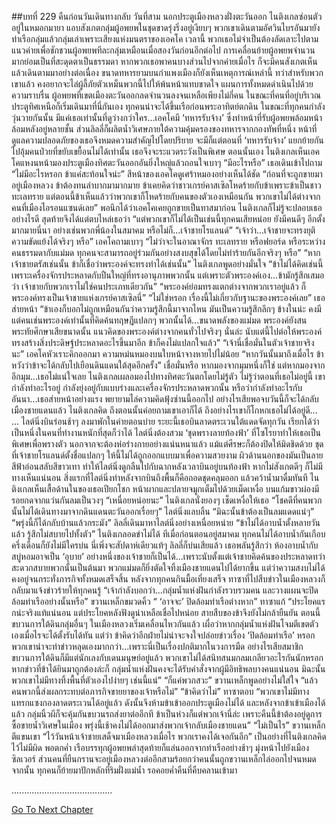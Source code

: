 ##บทที่ 229 คืนก่อนวันเดินทางกลับ
วันที่สาม นอกประตูเมืองหลวงฝั่งตะวันออก
ไนติงเกลซ่อนตัวอยู่ในหมอกมายา แอบสังเกตกลุ่มผู้อพยพในชุดขาดรุ่งริ่งอยู่เงียบๆ พวกเขาเดินตามอัศวินไบรอันมายังท่าเรือกลุ่มแล้วกลุ่มเล่าเพราะเสียงแห่งมนตราของเอคโค
เวลานี้ พวกเธอไม่จำเป็นต้องลัดเลาะไปตามแนวค่ายเพื่อชักชวนผู้อพยพทีละกลุ่มเหมือนเมื่อสองวันก่อนอีกต่อไป การเคลื่อนย้ายผู้อพยพจำนวนมากย่อมเป็นที่สะดุดตาเป็นธรรมดา หากพวกเธอพาคนบางส่วนไปจากค่ายเมื่อไร ก็จะมีคนสังเกตเห็นแล้วเดินตามมาอย่างต่อเนื่อง ขนาดทหารยามบนกำแพงเมืองก็ยังเห็นเหตุการณ์เหล่านี้ ทว่าสำหรับพวกเขาแล้ว คงอยากจะไล่ผู้ลี้ภัยตัวเหม็นพวกนี้ไปให้พ้นหน้าแทบขาดใจ
แผนการทั้งหมดดำเนินไปด้วยความราบรื่น ผู้อพยพที่เขตเมืองตะวันออกลดจำนวนลงจนเหลือเพียงไม่กี่คน ในขณะที่คนที่อยู่บริเวณประตูทิศเหนือก็เริ่มเดินมาที่นี่กันเอง ทุกคนน่าจะได้ขึ้นเรือก่อนพระอาทิตย์ตกดิน
ในขณะที่ทุกคนกำลังวุ่นวายกันนั้น มีแค่เธอเท่านั้นที่ดูว่างกว่าใคร...เอคโคมี ‘ทหารรับจ้าง’ ซึ่งทำหน้าที่รับผู้อพยพล้อมหน้าล้อมหลังอยู่หลายชั้น ส่วนลิลลี่ก็ผลิตน้ำวิเศษภายใต้ความคุ้มครองของทหารจากกองทัพที่หนึ่ง หน้าที่ดูแลความปลอดภัยของเธอจึงหมดความสำคัญไปโดยปริยาย
จะมีก็แต่ตอนที่ ‘ทหารรับจ้าง’ แยกย้ายกันไปอุ้มคนป่วยที่ขยับเขยื้อนไม่ได้เท่านั้น เธอจึงจะระแวดระวังเป็นพิเศษ ตอนนั้นเอง ไนติงเกลเห็นเอคโคแหงนหน้ามองประตูเมืองทิศตะวันออกอันยิ่งใหญ่แล้วถอนใจเบาๆ
“มีอะไรหรือ” เธอเดินเข้าไปถาม
“ไม่มีอะไรหรอก ข้าแค่สะท้อนใจน่ะ” สีหน้าของเอคโคดูเศร้าหมองอย่างเห็นได้ชัด “ก่อนที่จะถูกขายมาอยู่เมืองหลวง ข้าต้องทนลำบากมามากมาย ข้าเคยคิดว่าชาวเกรย์คาสเซิลโหดร้ายกับข้าเพราะข้าเป็นชาวทะเลทราย แต่ตอนนี้ข้าเห็นแล้วว่าพวกเขาก็โหดร้ายกับคนของตัวเองเหมือนกัน พวกเขาไม่ได้ต่างจากคนที่เมืองไอรอนแซนด์เลย”
พอนึกได้ว่าเอคโคเคยถูกขายเป็นทาสมาก่อน ไนติงเกลก็ไม่รู้จะปลอบเธออย่างไรดี สุดท้ายจึงได้แต่ตบไหล่เธอว่า “แต่พวกเขาก็ไม่ได้เป็นเช่นนี้ทุกคนเสียหน่อย ยังมีคนดีๆ อีกตั้งมากมายนี่นา อย่างเช่นพวกพี่น้องในสมาคม หรือไม่ก็...เจ้าชายโรแลนด์”
“เจ้าว่า...เจ้าชายจะทรงยุติความขัดแย้งได้จริงๆ หรือ” เอคโคถามเบาๆ “ไม่ว่าจะในอาณาจักร ทะเลทราย หรือฟยอร์ด หรือระหว่างคนธรรมดากับแม่มด ทุกคนจะสามารถอยู่ร่วมกันอย่างสงบสุขได้โดยไม่ทำร้ายกันอีกจริงๆ หรือ”
“หากเจ้าชายตรัสเช่นนั้น ข้าก็เชื่อว่าพระองค์จะทรงทำได้เช่นนั้น” ไนติงเกลพูดอย่างมั่นใจ “ข้าไม่ได้คิดเช่นนี้เพราะเครื่องจักรประหลาดกับปืนใหญ่ที่ทรงอานุภาพพวกนั้น แต่เพราะตัวพระองค์เอง...ข้ามักรู้สึกเสมอว่า เจ้าชายกับพวกเราไม่ใช่คนประเภทเดียวกัน”
“พระองค์ย่อมทรงแตกต่างจากพวกเราอยู่แล้ว ก็พระองค์ทรงเป็นเจ้าชายแห่งเกรย์คาสเซิลนี่”
“ไม่ใช่หรอก เรื่องนี้ไม่เกี่ยวกับฐานะของพระองค์เลย” เธอส่ายหน้า “ข้าเองก็บอกไม่ถูกเหมือนกันว่าความรู้สึกนี้มาจากไหน มันเป็นความรู้สึกลึกๆ ข้างในน่ะ คงมีแต่คนเช่นพระองค์เท่านั้นที่คิดค้นทฤษฎีแปลกๆ พวกนั้นได้...ขนาดพลังของแม่มด พระองค์ยังสนพระทัยศึกษาเสียขนาดนั้น แนวคิดของพระองค์ต่างจากคนทั่วไปจริงๆ นั่นล่ะ นับแต่นี้ไปต่อให้พระองค์ทรงสร้างสิ่งประดิษฐ์ประหลาดอะไรขึ้นมาอีก ข้าก็คงไม่แปลกใจแล้ว”
“เจ้านี่เชื่อมั่นในตัวเจ้าชายจริงนะ” เอคโคหัวเราะคิกออกมา ความหม่นหมองบนใบหน้าจางหายไปไม่น้อย “หากวันนั้นมาถึงเมื่อไร ข้าหวังว่าข้าจะได้กลับไปเยือนดินแดนใต้สุดอีกครั้ง”
เชื่อมั่นหรือ หากมองจากมุมหนึ่งก็ใช่ แต่หากมองจากอีกมุม...เธอไม่แน่ใจเลย ไนติงเกลเผลอมองไปทางทิศตะวันตกโดยไม่รู้ตัว ไม่รู้ว่าตอนที่เธอไม่อยู่นี้ เขากำลังทำอะไรอยู่ กำลังยุ่งอยู่กับแบบร่างและเครื่องจักรประหลาดพวกนั้น หรือว่ากำลังทำอะไรกับอันนา...เธอส่ายหน้าอย่างแรง พยายามไล่ความคิดฟุ้งซ่านนี้ออกไป
อย่างไรเสียพอจบวันนี้ก็จะได้กลับเมืองชายแดนแล้ว ไนติงเกลคิด ถึงตอนนั้นค่อยถามเขาเอาก็ได้ ถึงอย่างไรเขาก็โกหกเธอไม่ได้อยู่ดี...
...
ไลต์นิ่งบินร่อนช้าๆ ลงมาพักในค่ายตอนบ่าย
ระยะนี้เธอบินลาดตระเวนใต้แดดจัดทุกวัน เรียกได้ว่าเป็นหนึ่งในคนที่ทำงานหนักที่สุดก็ว่าได้ ไลต์นิ่งต้องสวม ‘ชุดพรางลายท้องฟ้า’ ที่โซโรยาทำให้เธอเป็นพิเศษเพื่อพรางตัว นอกจากจะต้องห่อร่างกายอย่างแน่นหนาแล้ว แม้แต่ศีรษะก็ต้องปิดให้มิดชิดด้วย ชุดที่เจ้าชายโรแลนด์ตั้งชื่อแปลกๆ ให้นี้ไม่ได้ถูกออกแบบมาเพื่อความสวยงาม ผิวด้านนอกของมันเป็นลายสีฟ้าอ่อนสลับสีขาวเทา ทำให้ไลต์นิ่งดูกลืนไปกับฉากหลังเวลาบินอยู่บนท้องฟ้า หากไม่สังเกตดีๆ ก็ไม่มีทางเห็นแน่นอน
สิ่งแรกที่ไลต์นิ่งทำหลังจากบินถึงพื้นก็คือถอดชุดคลุมออก แล้วคว้าน้ำมาดื่มทันที ไนติงเกลเห็นเสื้อด้านในของเธอเปียกโชก หน้าผากและปลายจมูกเต็มไปด้วยเม็ดเหงื่อ บนแก้มขาวผ่องมีรอยกดจากแว่นกันลมเป็นวงๆ
“เหนื่อยหน่อยนะ” ไนติงเกลนั่งยองๆ เช็ดเหงื่อให้เธอ
“โชคดีที่คนพวกนั้นไม่ได้เดินทางมาจากดินแดนตะวันออกเรื่อยๆ” ไลต์นิ่งแลบลิ้น “มิฉะนั้นข้าต้องเป็นลมแดดแน่ๆ”
“พรุ่งนี้ก็ได้กลับบ้านแล้วกระมัง” ลิลลี่เดินมาหาไลต์นิ่งอย่างเหนื่อยหน่าย “ข้าไม่ได้อาบน้ำตั้งหลายวันแล้ว รู้สึกไม่สบายไปทั้งตัว”
ไนติงเกลอดขำไม่ได้ ทีเมื่อก่อนตอนอยู่สมาคม ทุกคนไม่ได้อาบน้ำกันเกือบครึ่งเดือนก็ยังไม่มีใครบ่น นี่เพิ่งจะสัปดาห์เดียวแท้ๆ ลิลลี่ก็บ่นเสียแล้ว เธอพลันรู้สึกว่า ห้องอาบน้ำกับสบู่หอมอาจเป็น ‘อุบาย’ อย่างหนึ่งของเจ้าชายก็เป็นได้...เพราะนับตั้งแต่เจ้าชายคิดค้นของประหลาดทว่าสะดวกสบายพวกนั้นเป็นต้นมา พวกแม่มดก็ยิ่งตัดใจทิ้งเมืองชายแดนไปได้ยากขึ้น
แต่ว่าความสงบไม่ได้คงอยู่จนกระทั่งภารกิจทั้งหมดเสร็จสิ้น หลังจากทุกคนกินมื้อเที่ยงเสร็จ ทาซาที่ไปสืบข่าวในเมืองหลวงก็กลับมาแจ้งข่าวร้ายให้ทุกคนรู้
“เจ้ากำลังบอกว่า...กลุ่มน้ำแห่งฝันกำลังรวบรวมคน และวางแผนจะปิดล้อมท่าเรืออย่างนั้นหรือ” ขวานเหล็กขมวดคิ้ว
“ ‘อาจจะ’ ปิดล้อมท่าเรือต่างหาก” ทาซาแก้ “ประโยคแรกน่ะจริงแท้แน่นอน แต่ประโยคหลังฟังดูน่าเหลือเชื่อไปหน่อย สายสืบของข้าจึงยังไม่กล้ายืนยัน ตอนนี้ขบวนการใต้ดินกลุ่มอื่นๆ ในเมืองหลวงเริ่มเคลื่อนไหวกันแล้ว เผื่อว่าหากกลุ่มน้ำแห่งฝันโจมตีเขตตัวเองเมื่อไรจะได้ตั้งรับได้ทัน แต่ว่า ข้าคิดว่าอีกฝ่ายไม่น่าจะจงใจปล่อยข่าวเรื่อง ‘ปิดล้อมท่าเรือ’ หรอก พวกเขาน่าจะทำข่าวหลุดเองมากกว่า...เพราะนี่เป็นเรื่องปกติมากในวงการมืด อย่างไรเสียสมาชิกขบวนการใต้ดินก็มีแต่นักเลงกับเดนมนุษย์อยู่แล้ว พวกเขาไม่ได้สนิทสนมกลมเกลียวอะไรกันนักหรอก หากข่าวที่ข้าได้ยินมาถูกต้องล่ะก็ กลุ่มน้ำแห่งฝันคงจะได้รับคำสั่งจากผู้มีอิทธิพลบางคนแน่นอน มิฉะนั้นพวกเขาไม่มีทางทิ้งพื้นที่ตัวเองไปง่ายๆ เช่นนี้แน่”
“ก็แค่พวกสวะ” ขวานเหล็กพูดอย่างไม่ใส่ใจ “แล้วคนพวกนี้ส่งผลกระทบต่อภารกิจขายยาของเจ้าหรือไม่”
“ข้าคิดว่าไม่” ทาซาตอบ “พวกเขาไม่มีทางแทรกแซงกองลาดตระเวนได้อยู่แล้ว ดังนั้นจึงห้ามข้าเข้าออกประตูเมืองไม่ได้ และหลังจากข้าเข้าเมืองได้แล้ว กลุ่มนิ้วผีก็จะคุ้มกันขบวนรถส่งยาต่ออีกที ข้าเป็นห่วงก็แต่พวกเจ้านี่ล่ะ เพราะคืนนี้ข้าต้องอยู่ดูการซื้อขายน้ำวิเศษในเมือง พรุ่งนี้เช้าคงไม่ได้ออกมาส่งพวกเจ้ากลับเมืองชายแดน”
“ไม่เป็นไร” ขวานเหล็กตีแขนเขา “ไว้วันหน้าเจ้าชายเสด็จมาเมืองหลวงเมื่อไร พวกเราคงได้เจอกันอีก”
เป็นอย่างที่ไนติงเกลคิดไว้ไม่มีผิด พอตกค่ำ เรือบรรทุกผู้อพยพลำสุดท้ายก็แล่นออกจากท่าเรืออย่างช้าๆ มุ่งหน้าไปยังเมืองซิลเวอร์ ส่วนคนที่ยืนกรานจะอยู่เมืองหลวงต่ออีกสามร้อยกว่าคนนั้นถูกขวานเหล็กไล่ออกไปจนหมด
จากนั้น ทุกคนก็ย้ายมาปักหลักที่ริมฝั่งแม่น้ำ รอคอยค่ำคืนที่คืบคลานเข้ามา


........................................




[Go To Next Chapter]( ./142.md)